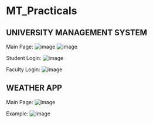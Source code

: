 # MT_Practicals
## UNIVERSITY MANAGEMENT SYSTEM
Main Page:
![image](https://user-images.githubusercontent.com/60840395/162379863-fbeedcb2-e9fc-4661-816e-d9a67ff8a5ee.png)
![image](https://user-images.githubusercontent.com/60840395/162380054-81976325-9b00-4db4-aa8a-b5d104a058eb.png)

Student Login:
![image](https://user-images.githubusercontent.com/60840395/162380130-da678980-64a4-4049-8e14-2c85de834236.png)

Faculty Login:
![image](https://user-images.githubusercontent.com/60840395/162380160-7700e03b-27d2-43f6-96d3-b4e2d7067e0b.png)

## WEATHER APP
Main Page:
![image](https://user-images.githubusercontent.com/60840395/162380268-233338a9-94f9-4882-acb7-ae8be1bf8074.png)

Example:
![image](https://user-images.githubusercontent.com/60840395/162380221-19cd7f33-81f1-4bfc-9df8-cf691ee81543.png)
